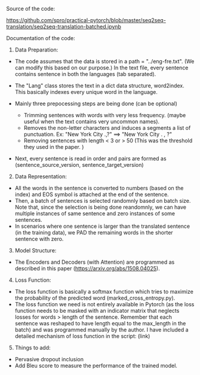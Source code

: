 Source of the code:

https://github.com/spro/practical-pytorch/blob/master/seq2seq-translation/seq2seq-translation-batched.ipynb

Documentation of the code:

1) Data Preparation:

- The code assumes that the data is stored in a path = "../eng-fre.txt". (We can modify this based on our purpose.) In the text file, every sentence contains sentence in both the languages (tab separated). 
- The "Lang" class stores the text in a dict data structure, word2index. This basically indexes every unique word in the language.
- Mainly three prepocessing steps are being done (can be optional)
	- Trimming sentences with words with very less frequency. (maybe useful when the text contains very uncommon names).
	- Removes the non-letter characters and induces a segments a list of punctuation. Ex: "New York City .,?" ==> "New York City . , ?"
	- Removing sentences with length < 3 or > 50 (This was the threshold they used in the paper. )

- Next, every sentence is read in order and pairs are formed as (sentence_source_version, sentence_target_version)


2) Data Representation:

- All the words in the sentence is converted to numbers (based on the index) and EOS symbol is attached at the end of the sentence.
- Then, a batch of sentences is selected randomnly based on batch size. Note that, since the selection is being done reandomnly, we can have multiple instances of same sentence and zero instances of some sentences.
- In scenarios where one sentence is larger than the translated sentence (in the training data), we PAD the remaining words in the shorter sentence with zero.

3) Model Structure:

- The Encoders and Decoders (with Attention) are programmed as described in this paper (https://arxiv.org/abs/1508.04025).

4) Loss Function:

- The loss function is basically a softmax function which tries to maximize the probability of the predicted word (marked_cross_entropy.py). 
- The loss function we need is not entirely available in Pytorch (as the loss function needs to be masked with an indicator matrix that neglects losses for words > length of the sentence. Remember that each sentence was reshaped to have length equal to the max_length in the batch) and was programmed manually by the author. I have included a detailed mechanism of loss function in the script: (link)


5) Things to add:

- Pervasive dropout inclusion
- Add Bleu score to measure the performance of the trained model.
